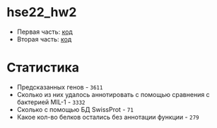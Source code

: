 # hse22_hw2
- Первая часть: [код](HW2_1.ipynb)
- Вторая часть: [код](HW2_2.ipynb)

# Статистика
- Предсказанных генов - ```3611```
- Сколько из них удалось аннотировать с помощью сравнения с бактерией MIL-1 - ```3332```
- Сколько с помощью БД SwissProt - ```71```
- Какое кол-во белков остались без аннотации функции - ```279```